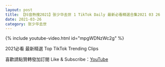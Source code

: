 ```yaml
---
layout: post
title: 【抖音熱搜2021】张少华去世 1 TikTok Daily 最新必看精選合集2021 03 26
date: 2021-03-26
category: 张少华去世
---
```


{% include youtube-video.html id="mpgWDNzWc2g" %}

2021必看 最新精選 Top TikTok Trending Clips

喜歡請點贊轉發加訂閱 Like & Subscribe：[YouTube](https://www.youtube.com/channel/UCAoR7VcanIPd04uEq_GIylA/videos)

